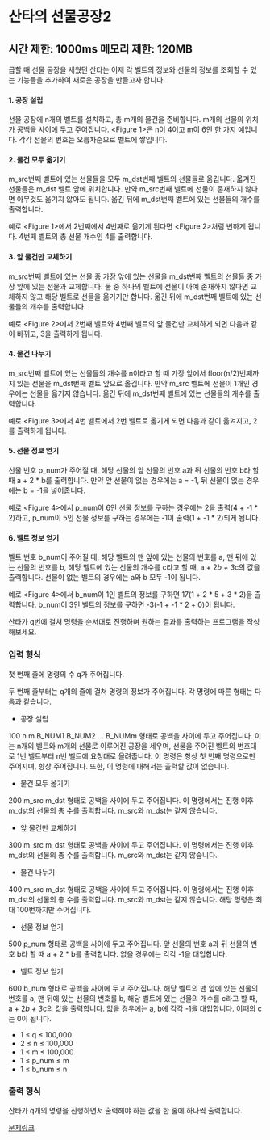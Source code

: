 # 산타의 선물공장2
시간 제한: 1000ms 메모리 제한: 120MB
---
급할 때 선물 공장을 세웠던 산타는 이제 각 벨트의 정보와 선물의 정보를 조회할 수 있는 기능들을 추가하여 새로운 공장을 만들고자 합니다.

#### 1. 공장 설립

선물 공장에 n개의 벨트를 설치하고, 총 m개의 물건을 준비합니다. m개의 선물의 위치가 공백을 사이에 두고 주어집니다. <Figure 1>은 n이 4이고 m이 6인 한 가지 예입니다. 각각 선물의 번호는 오름차순으로 벨트에 쌓입니다.



#### 2. 물건 모두 옮기기

m_src번째 벨트에 있는 선물들을 모두 m_dst번째 벨트의 선물들로 옮깁니다. 옯겨진 선물들은 m_dst 벨트 앞에 위치합니다. 만약 m_src번째 벨트에 선물이 존재하지 않다면 아무것도 옮기지 않아도 됩니다. 옮긴 뒤에 m_dst번째 벨트에 있는 선물들의 개수를 출력합니다.

예로 <Figure 1>에서 2번째에서 4번째로 옮기게 된다면 <Figure 2>처럼 변하게 됩니다. 4번째 벨트의 총 선물 개수인 4를 출력합니다.



#### 3. 앞 물건만 교체하기

m_src번째 벨트에 있는 선물 중 가장 앞에 있는 선물을 m_dst번째 벨트의 선물들 중 가장 앞에 있는 선물과 교체합니다. 둘 중 하나의 벨트에 선물이 아예 존재하지 않다면 교체하지 않고 해당 벨트로 선물을 옮기기만 합니다. 옮긴 뒤에 m_dst번째 벨트에 있는 선물들의 개수를 출력합니다.

예로 <Figure 2>에서 2번째 벨트와 4번째 벨트의 앞 물건만 교체하게 되면 다음과 같이 바뀌고, 3을 출력하게 됩니다.



#### 4. 물건 나누기

m_src번째 벨트에 있는 선물들의 개수를 n이라고 할 때 가장 앞에서 floor(n/2)번째까지 있는 선물을 m_dst번째 벨트 앞으로 옮깁니다. 만약 m_src 벨트에 선물이 1개인 경우에는 선물을 옮기지 않습니다. 옮긴 뒤에 m_dst번째 벨트에 있는 선물들의 개수를 출력합니다.

예로 <Figure 3>에서 4번 벨트에서 2번 벨트로 옮기게 되면 다음과 같이 옮겨지고, 2를 출력하게 됩니다.



#### 5. 선물 정보 얻기

선물 번호 p_num가 주어질 때, 해당 선물의 앞 선물의 번호 a과 뒤 선물의 번호 b라 할 때 a + 2 * b를 출력합니다. 만약 앞 선물이 없는 경우에는 a = -1, 뒤 선물이 없는 경우에는 b = -1을 넣어줍니다.

예로 <Figure 4>에서 p_num이 6인 선물 정보를 구하는 경우에는 2을 출력(4 + -1 * 2)하고, p_num이 5인 선물 정보를 구하는 경우에는 -1이 출력(1 + -1 * 2)되게 됩니다.

####  6. 벨트 정보 얻기

벨트 번호 b_num이 주어질 때, 해당 벨트의 맨 앞에 있는 선물의 번호를 a, 맨 뒤에 있는 선물의 번호를 b, 해당 벨트에 있는 선물의 개수를 c라고 할 때, a + 2*b + 3*c의 값을 출력합니다. 선물이 없는 벨트의 경우에는 a와 b 모두 -1이 됩니다.

예로 <Figure 4>에서 b_num이 1인 벨트의 정보를 구하면 17(1 + 2 * 5 + 3 * 2)을 출력합니다. b_num이 3인 벨트의 정보를 구하면 -3(-1 + -1 * 2 + 0)이 됩니다.

산타가 q번에 걸쳐 명령을 순서대로 진행하며 원하는 결과를 출력하는 프로그램을 작성해보세요.

### 입력 형식
첫 번째 줄에 명령의 수 q가 주어집니다.

두 번째 줄부터는 q개의 줄에 걸쳐 명령의 정보가 주어집니다. 각 명령에 따른 형태는 다음과 같습니다.

- 공장 설립

100 n m B_NUM1 B_NUM2 ... B_NUMm 형태로 공백을 사이에 두고 주어집니다. 이는 n개의 벨트와 m개의 선물로 이루어진 공장을 세우며, 선물을 주어진 벨트의 번호대로 1번 벨트부터 n번 벨트에 요청대로 올려줍니다. 이 명령은 항상 첫 번째 명령으로만 주어지며, 항상 주어집니다. 또한, 이 명령에 대해서는 출력할 값이 없습니다.

- 물건 모두 옮기기

200 m_src m_dst 형태로 공백을 사이에 두고 주어집니다. 이 명령에서는 진행 이후 m_dst의 선물의 총 수를 출력합니다. m_src와 m_dst는 같지 않습니다.

- 앞 물건만 교체하기

300 m_src m_dst 형태로 공백을 사이에 두고 주어집니다. 이 명령에서는 진행 이후 m_dst의 선물의 총 수를 출력합니다. m_src와 m_dst는 같지 않습니다.

- 물건 나누기

400 m_src m_dst 형태로 공백을 사이에 두고 주어집니다. 이 명령에서는 진행 이후 m_dst의 선물의 총 수를 출력합니다. m_src와 m_dst는 같지 않습니다. 해당 명령은 최대 100번까지만 주어집니다.

- 선물 정보 얻기

500 p_num 형태로 공백을 사이에 두고 주어집니다. 앞 선물의 번호 a과 뒤 선물의 번호 b라 할 때 a + 2 * b를 출력합니다. 없을 경우에는 각각 -1을 대입합니다.

- 벨트 정보 얻기

600 b_num 형태로 공백을 사이에 두고 주어집니다. 해당 벨트의 맨 앞에 있는 선물의 번호를 a, 맨 뒤에 있는 선물의 번호를 b, 해당 벨트에 있는 선물의 개수를 c라고 할 때, a + 2*b + 3*c의 값을 출력합니다. 없을 경우에는 a, b에 각각 -1을 대입합니다. 이때의 c는 0이 됩니다.

- 1 ≤ q ≤ 100,000
- 2 ≤ n ≤ 100,000
- 1 ≤ m ≤ 100,000
- 1 ≤ p_num ≤ m
- 1 ≤ b_num ≤ n


### 출력 형식
산타가 q개의 명령을 진행하면서 출력해야 하는 값을 한 줄에 하나씩 출력합니다.

[문제링크](https://www.codetree.ai/training-field/frequent-problems/santa-gift-factory-2/description?page=3&pageSize=20&username=seed14)
